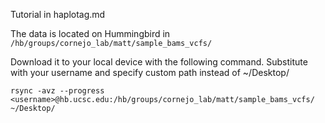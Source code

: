 Tutorial in haplotag.md

The data is located on Hummingbird in ```/hb/groups/cornejo_lab/matt/sample_bams_vcfs/```

Download it to your local device with the following command. Substitute <username> with your username and specify custom path instead of ~/Desktop/

```
rsync -avz --progress <username>@hb.ucsc.edu:/hb/groups/cornejo_lab/matt/sample_bams_vcfs/ ~/Desktop/
```
